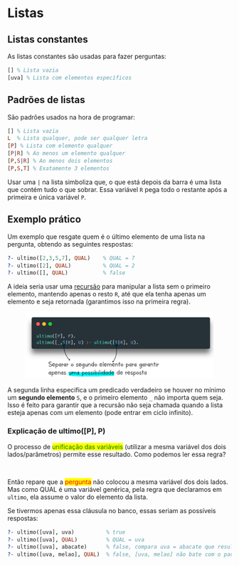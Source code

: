 # Listas

## Listas constantes

As listas constantes são usadas para fazer perguntas:

```prolog
[] % Lista vazia
[uva] % Lista com elementos específicos
```

## Padrões de listas

São padrões usados na hora de programar:

```prolog
[] % Lista vazia
L  % Lista qualquer, pode ser qualquer letra
[P] % Lista com elemento qualquer
[P|R] % Ao menos um elemento qualquer
[P,S|R] % Ao menos dois elementos
[P,S,T] % Exatamente 3 elementos
```

Usar uma `|` na lista simboliza que, o que está depois da barra é uma lista que contém tudo o que sobrar. Essa variável `R` pega todo o restante após a primeira e única variável `P`.

## Exemplo prático

Um exemplo que resgate quem é o último elemento de uma lista na pergunta, obtendo as seguintes respostas:

```prolog
?- ultimo([2,3,5,7], QUAL)    % QUAL = 7
?- ultimo([2], QUAL)          % QUAL = 2
?- ultimo([], QUAL)           % false
```

A ideia seria usar uma [recursão](regras-avancadas/recursao.md) para manipular a lista sem o primeiro elemento, mantendo apenas o resto `R`, até que ela tenha apenas um elemento e seja retornada (garantimos isso na primeira regra).

<figure><img src="../../../.gitbook/assets/listas em prolog.png" alt=""><figcaption></figcaption></figure>

A segunda linha especifica um predicado verdadeiro se houver no mínimo um **segundo elemento** `S`, e o primeiro elemento `_` não importa quem seja. Isso é feito para garantir que a recursão não seja chamada quando a lista esteja apenas com um elemento (pode entrar em ciclo infinito).

### Explicação de ultimo(\[P], P)

O processo de <mark style="color:green;">unificação das variáveis</mark> (utilizar a mesma variável dos dois lados/parâmetros) permite esse resultado. Como podemos ler essa regra?

<figure><img src="../../../.gitbook/assets/ler regra com duas variáveis iguais.png" alt="" width="563"><figcaption></figcaption></figure>

Então repare que a <mark style="color:red;">pergunta</mark> não colocou a mesma variável dos dois lados. Mas como QUAL é uma variável genérica, pela regra que declaramos em `ultimo`, ela assume o valor do elemento da lista.

Se tivermos apenas essa cláusula no banco, essas seriam as possíveis respostas:

```prolog
?- ultimo([uva], uva)          % true
?- ultimo([uva], QUAL)         % QUAL = uva
?- ultimo([uva], abacate)      % false, compara uva = abacate que resulta false
?- ultimo([uva, melao], QUAL)  % false, [uva, melao] não bate com o padrão [P]
```
